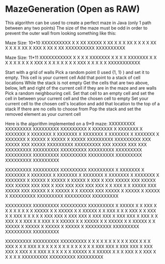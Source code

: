 # MazeGeneration (Open as RAW)

This algorithm can be used to create a perfect maze in Java (only 1 path between any two points)
The size of the maze must be odd in order to prevent the outer wall from looking something like this:

Maze Size: 10*10
XXXXXXXXXX
X     X XX
XXXXX X XX
X   X X XX
X X X X XX
X X X X XX
X XXX X XX
X       XX
XXXXXXXXXX
XXXXXXXXXX

Maze Size: 11*11
XXXXXXXXXXX
X X       X
X XXXXXXX X
X       X X
XXXXXXX X X
X   X   X X
X X X XXX X
X X X   X X
X X XXX X X
X X       X
XXXXXXXXXXX

Start with a grid of walls
Pick a random point (I used {1, 1} ) and set it to empty. This cell is your current cell
Add that point to a stack of cell locations
While the stack is not empty
  Get the cells that are two above, below, left and right of the current cell if they are in the maze and are walls
    Pick a random neighbouring cell. 
    Set that cell to an empty cell and set the cell in between your current cell and the chosen cell to empty
    Set your current cell to the chosen cell's location and add that location to the top of a stack
  If there are no cells to choose from
    Pop the stack and set the removed element as your current cell

Here is the algorithm implemented on a 9*9 maze: 
XXXXXXXXX				XXXXXXXXX				XXXXXXXXX				XXXXXXXXX
X XXXXXXX				X XXXXXXX				X XXXXXXX				X XXXXXXX
X XXXXXXX				X XXXXXXX				X XXXXXXX				X XXXXXXX
X XXXXXXX				X   XXXXX				X   XXXXX				X   XXXXX
XXXXXXXXX				XXXXXXXXX				XXX XXXXX				XXX XXXXX
XXXXXXXXX				XXXXXXXXX				XXX XXXXX				XXX   XXX
XXXXXXXXX				XXXXXXXXX				XXXXXXXXX				XXXXXXXXX
XXXXXXXXX				XXXXXXXXX				XXXXXXXXX				XXXXXXXXX
XXXXXXXXX				XXXXXXXXX				XXXXXXXXX				XXXXXXXXX

XXXXXXXXX       XXXXXXXXX       XXXXXXXXX       XXXXXXXXX
X XXXXXXX       X XXXXXXX       X XXXXXXX       X XXXXXXX
X XXXXXXX       X XXXXXXX       X XXXXXXX       X XXXXXXX
X   XXXXX       X   XXXXX       X   XXXXX       X   XXX X
XXX XXXXX       XXX XXXXX       XXX XXXXX       XXX XXX X
XXX   XXX       XXX   XXX       XXX   X X       XXX   X X
XXXXX XXX       XXXXX XXX       XXXXX X X       XXXXX X X
XXXXX XXX       XXXXX   X       XXXXX   X       XXXXX   X
XXXXXXXXX       XXXXXXXXX       XXXXXXXXX       XXXXXXXXX

XXXXXXXXX       XXXXXXXXX       XXXXXXXXX       XXXXXXXXX
X XXXXX X       X XXX   X       X X     X       X X     X
X XXXXX X       X XXXXX X       X XXXXX X       X XXX X X
X   XXX X       X   XXX X       X   XXX X       X   X X X
XXX XXX X       XXX XXX X       XXX XXX X       XXX XXX X
XXX   X X       XXX   X X       XXX   X X       XXX   X X
XXXXX X X       XXXXX X X       XXXXX X X       XXXXX X X
XXXXX   X       XXXXX   X       XXXXX   X       XXXXX   X
XXXXXXXXX       XXXXXXXXX       XXXXXXXXX       XXXXXXXXX

XXXXXXXXX       XXXXXXXXX       XXXXXXXXX
X X     X       X X     X       X X     X
X XXX X X       X XXX X X       X XXX X X
X   X X X       X   X X X       X   X X X
XXX XXX X       XXX XXX X       XXX XXX X
XXX   X X       XXX   X X       X X   X X
XXXXX X X       XXXXX X X       X XXX X X
XXX     X       X       X       X       X
XXXXXXXXX       XXXXXXXXX       XXXXXXXXX
